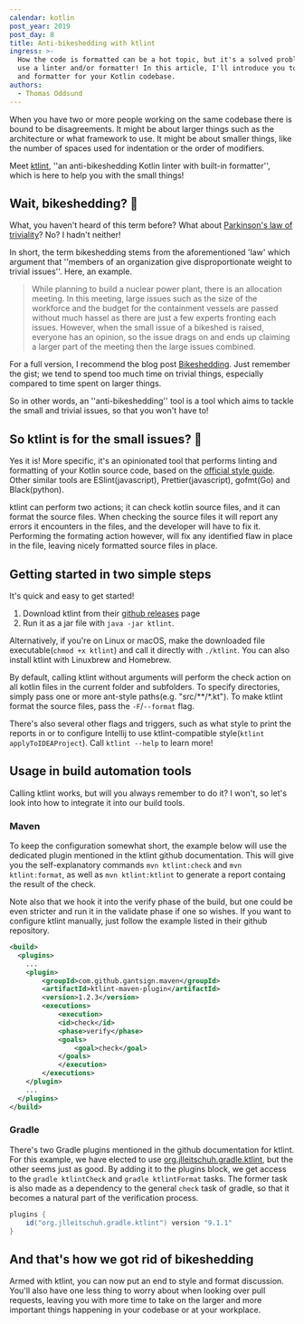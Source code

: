 ```yaml
---
calendar: kotlin
post_year: 2019
post_day: 8
title: Anti-bikeshedding with ktlint
ingress: >-
  How the code is formatted can be a hot topic, but it's a solved problem - just
  use a linter and/or formatter! In this article, I'll introduce you to a linter
  and formatter for your Kotlin codebase.
authors:
  - Thomas Oddsund
---
```

When you have two or more people working on the same codebase there is bound to be disagreements. It might be about larger things such as the architecture or what framework to use. It might be about smaller things, like the number of spaces used for indentation or the order of modifiers.

Meet [ktlint](https://github.com/pinterest/ktlint), ''an anti-bikeshedding Kotlin linter with built-in formatter'', which is here to help you with the small things!

## Wait, bikeshedding? 🙋

What, you haven't heard of this term before? What about [Parkinson's law of triviality](https://en.wikipedia.org/wiki/Law_of_triviality)? No? I hadn't neither!

In short, the term bikeshedding stems from the aforementioned 'law' which argument that ''members of an organization give disproportionate weight to trivial issues''. Here, an example.

> While planning to build a nuclear power plant, there is an allocation meeting. In this meeting, large issues such as the size of the workforce and the budget for the containment vessels are passed without much hassel as there are just a few experts fronting each issues. However, when the small issue of a bikeshed is raised, everyone has an opinion, so the issue drags on and ends up claiming a larger part of the meeting then the large issues combined.

For a full version, I recommend the blog post [Bikeshedding](https://exceptionnotfound.net/bikeshedding-the-daily-software-anti-pattern/). Just remember the gist; we tend to spend too much time on trivial things, especially compared to time spent on larger things.

So in other words, an ''anti-bikeshedding'' tool is a tool which aims to tackle the small and trivial issues, so that you won't have to!

## So ktlint is for the small issues? 🤔

Yes it is! More specific, it's an opinionated tool that performs linting and formatting of your Kotlin source code, based on the [official style guide](https://kotlinlang.org/docs/reference/coding-conventions.html).
Other similar tools are ESlint(javascript), Prettier(javascript), gofmt(Go) and Black(python).

ktlint can perform two actions; it can check kotlin source files, and it can format the source files. When checking the source files it will report any errors it encounters in the files, and the developer will have to fix it. Performing the formating action however, will fix any identified flaw in place in the file, leaving nicely formatted source files in place.

## Getting started in two simple steps

It's quick and easy to get started!

1. Download ktlint from their [github releases](https://github.com/pinterest/ktlint/releases) page
2. Run it as a jar file with `java -jar ktlint`.

Alternatively, if you're on Linux or macOS, make the downloaded file executable(`chmod +x ktlint`) and call it directly with `./ktlint`. You can also install ktlint with Linuxbrew and Homebrew.

By default, calling ktlint without arguments will perform the check action on all kotlin files in the current folder and subfolders. To specify directories, simply pass one or more ant-style paths(e.g. "src/**/*.kt"). To make ktlint format the source files, pass the `-F`/`--format` flag.

There's also several other flags and triggers, such as what style to print the reports in or to configure Intellij to use ktlint-compatible style(`ktlint applyToIDEAProject`). Call `ktlint --help` to learn more!

## Usage in build automation tools

Calling ktlint works, but will you always remember to do it? I won't, so let's look into how to integrate it into our build tools.

### Maven

To keep the configuration somewhat short, the example below will use the dedicated plugin mentioned in the ktlint github documentation. This will give you the self-explanatory commands `mvn ktlint:check` and `mvn ktlint:format`, as well as `mvn ktlint:ktlint` to generate a report containg the result of the check.

Note also that we hook it into the verify phase of the build, but one could be even stricter and run it in the validate phase if one so wishes. If you want to configure ktlint manually, just follow the example listed in their github repository.

```xml
<build>
  <plugins>
    ...
    <plugin>
        <groupId>com.github.gantsign.maven</groupId>
        <artifactId>ktlint-maven-plugin</artifactId>
        <version>1.2.3</version>
        <executions>
            <execution>
            <id>check</id>
            <phase>verify</phase>
            <goals>
                <goal>check</goal>
            </goals>
            </execution>
        </executions>
    </plugin>
    ...
  </plugins>
</build>
```

### Gradle

There's two Gradle plugins mentioned in the github documentation for ktlint. For this example, we have elected to use [org.jlleitschuh.gradle.ktlint](https://github.com/jlleitschuh/ktlint-gradle), but the other seems just as good. By adding it to the plugins block, we get access to the `gradle ktlintCheck` and `gradle ktlintFormat` tasks. The former task is also made as a dependency to the general `check` task of gradle, so that it becomes a natural part of the verification process.

```gradle
plugins {
    id("org.jlleitschuh.gradle.ktlint") version "9.1.1"
}
```

## And that's how we got rid of bikeshedding

Armed with ktlint, you can now put an end to style and format discussion. You'll also have one less thing to worry about when looking over pull requests, leaving you with more time to take on the larger and more important things happening in your codebase or at your workplace.
